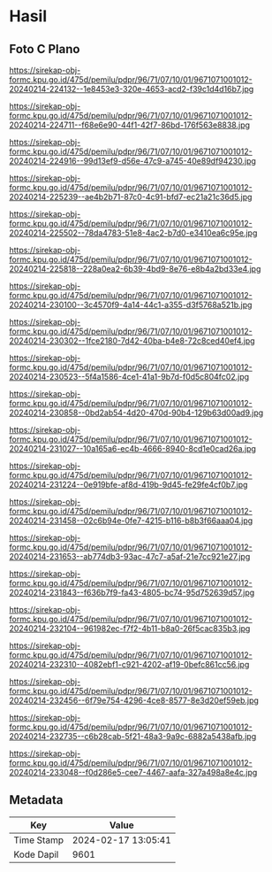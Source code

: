# Hasil

## Foto C Plano

https://sirekap-obj-formc.kpu.go.id/475d/pemilu/pdpr/96/71/07/10/01/9671071001012-20240214-224132--1e8453e3-320e-4653-acd2-f39c1d4d16b7.jpg

https://sirekap-obj-formc.kpu.go.id/475d/pemilu/pdpr/96/71/07/10/01/9671071001012-20240214-224711--f68e6e90-44f1-42f7-86bd-176f563e8838.jpg

https://sirekap-obj-formc.kpu.go.id/475d/pemilu/pdpr/96/71/07/10/01/9671071001012-20240214-224916--99d13ef9-d56e-47c9-a745-40e89df94230.jpg

https://sirekap-obj-formc.kpu.go.id/475d/pemilu/pdpr/96/71/07/10/01/9671071001012-20240214-225239--ae4b2b71-87c0-4c91-bfd7-ec21a21c36d5.jpg

https://sirekap-obj-formc.kpu.go.id/475d/pemilu/pdpr/96/71/07/10/01/9671071001012-20240214-225502--78da4783-51e8-4ac2-b7d0-e3410ea6c95e.jpg

https://sirekap-obj-formc.kpu.go.id/475d/pemilu/pdpr/96/71/07/10/01/9671071001012-20240214-225818--228a0ea2-6b39-4bd9-8e76-e8b4a2bd33e4.jpg

https://sirekap-obj-formc.kpu.go.id/475d/pemilu/pdpr/96/71/07/10/01/9671071001012-20240214-230100--3c4570f9-4a14-44c1-a355-d3f5768a521b.jpg

https://sirekap-obj-formc.kpu.go.id/475d/pemilu/pdpr/96/71/07/10/01/9671071001012-20240214-230302--1fce2180-7d42-40ba-b4e8-72c8ced40ef4.jpg

https://sirekap-obj-formc.kpu.go.id/475d/pemilu/pdpr/96/71/07/10/01/9671071001012-20240214-230523--5f4a1586-4ce1-41a1-9b7d-f0d5c804fc02.jpg

https://sirekap-obj-formc.kpu.go.id/475d/pemilu/pdpr/96/71/07/10/01/9671071001012-20240214-230858--0bd2ab54-4d20-470d-90b4-129b63d00ad9.jpg

https://sirekap-obj-formc.kpu.go.id/475d/pemilu/pdpr/96/71/07/10/01/9671071001012-20240214-231027--10a165a6-ec4b-4666-8940-8cd1e0cad26a.jpg

https://sirekap-obj-formc.kpu.go.id/475d/pemilu/pdpr/96/71/07/10/01/9671071001012-20240214-231224--0e919bfe-af8d-419b-9d45-fe29fe4cf0b7.jpg

https://sirekap-obj-formc.kpu.go.id/475d/pemilu/pdpr/96/71/07/10/01/9671071001012-20240214-231458--02c6b94e-0fe7-4215-b116-b8b3f66aaa04.jpg

https://sirekap-obj-formc.kpu.go.id/475d/pemilu/pdpr/96/71/07/10/01/9671071001012-20240214-231653--ab774db3-93ac-47c7-a5af-21e7cc921e27.jpg

https://sirekap-obj-formc.kpu.go.id/475d/pemilu/pdpr/96/71/07/10/01/9671071001012-20240214-231843--f636b7f9-fa43-4805-bc74-95d752639d57.jpg

https://sirekap-obj-formc.kpu.go.id/475d/pemilu/pdpr/96/71/07/10/01/9671071001012-20240214-232104--961982ec-f7f2-4b11-b8a0-26f5cac835b3.jpg

https://sirekap-obj-formc.kpu.go.id/475d/pemilu/pdpr/96/71/07/10/01/9671071001012-20240214-232310--4082ebf1-c921-4202-af19-0befc861cc56.jpg

https://sirekap-obj-formc.kpu.go.id/475d/pemilu/pdpr/96/71/07/10/01/9671071001012-20240214-232456--6f79e754-4296-4ce8-8577-8e3d20ef59eb.jpg

https://sirekap-obj-formc.kpu.go.id/475d/pemilu/pdpr/96/71/07/10/01/9671071001012-20240214-232735--c6b28cab-5f21-48a3-9a9c-6882a5438afb.jpg

https://sirekap-obj-formc.kpu.go.id/475d/pemilu/pdpr/96/71/07/10/01/9671071001012-20240214-233048--f0d286e5-cee7-4467-aafa-327a498a8e4c.jpg


## Metadata

| Key        | Value               |
| ---------- | ------------------- |
| Time Stamp | 2024-02-17 13:05:41 |
| Kode Dapil | 9601                |



